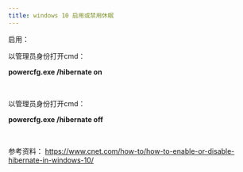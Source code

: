 ```yaml
---
title: windows 10 启用或禁用休眠
---
```


启用：

以管理员身份打开cmd：

<strong>powercfg.exe /hibernate on</strong>

&nbsp;

以管理员身份打开cmd：

<strong>powercfg.exe /hibernate off</strong>

&nbsp;

参考资料：
<a href="https://www.cnet.com/how-to/how-to-enable-or-disable-hibernate-in-windows-10/">https://www.cnet.com/how-to/how-to-enable-or-disable-hibernate-in-windows-10/</a>